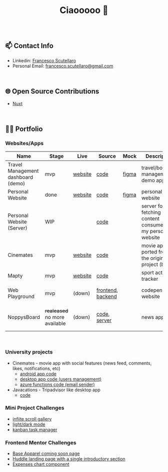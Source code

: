 <h1 align="center"> Ciaooooo 👋 </h1>
<br>
<br>

<!--
**noppytinto/noppytinto** is a ✨ _special_ ✨ repository because its `README.md` (this file) appears on your GitHub profile.

Here are some ideas to get you started:

- 🔭 I’m currently working on ...
- 🌱 I’m currently learning ...
- 👯 I’m looking to collaborate on ...
- 🤔 I’m looking for help with ...
- 💬 Ask me about ...
- 📫 How to reach me: ...
- 😄 Pronouns: ...
- ⚡ Fun fact: ...
-->

## 📫 Contact Info

- Linkedin: [Francesco Scutellaro](https://www.linkedin.com/in/francesco-scutellaro)
- Personal Email: <francesco.scutellaro@gmail.com>

<br>

## 🌐 Open Source Contributions

- [Nuxt](https://github.com/nuxt/nuxt)

<br>

## 👨‍💻 Portfolio

### Websites/Apps

| Name                               | Stage                           | Live                                                        | Source                                                                                                                                     | Mock                                                                                                                                                                                                                                                                       | Description                                                 | Tech Stack                             |
|------------------------------------|---------------------------------|-------------------------------------------------------------|--------------------------------------------------------------------------------------------------------------------------------------------|----------------------------------------------------------------------------------------------------------------------------------------------------------------------------------------------------------------------------------------------------------------------------|-------------------------------------------------------------|----------------------------------------|
| Travel Management dashboard (demo) | mvp                             | [website](https://francesco-scutellaro-test-wr.netlify.app) | [code](https://github.com/noppytinto/francesco-scutellaro--test-wr)                                                                        | [figma](https://www.figma.com/design/Y5yC4bhX5HEw1VWEgNeM81/Untitled?node-id=132-152&t=DmeYljyyQkJ4tRmM-1)                                                                                                                                                                 | travel/bookings management demo app                         | Vue, Nuxt, Tailwind                    |
| Personal Website                   | done                            | [website](https://fscutellaro.netlify.app/)                 | [code](https://github.com/noppytinto/personal-website)                                                                                     | [figma](https://www.figma.com/file/lFleQY5RCL7ogEBjvVKGlM/personal-website?type=design&node-id=118%3A10&mode=design&t=ONDPFMpdE7y2hhnB-1)                                                                                                                                  | personal website                                            | HTML/CSS/JS                            |
| Personal Website (Server)          | WIP                             |                                                             | [code](https://github.com/noppytinto/personal-website--server)                                                                             |                                                                                                                                                                                                                                                                            | server for fetching content consumed by my personal website | Node, Express, Typescript              |
| Cinemates                          | mvp                             | [website](https://cinemates.netlify.app)                    | [code](https://github.com/noppytinto/portfolio-react-cinemates)                                                                            |                                                                                                                                                                                                                                                                            | movie app ported from the original project (below)          | React                                  |
| Mapty                              | mvp                             | [website](https://noppytinto.github.io/practice-web-mapty/) | [code](https://github.com/noppytinto/practice-web-mapty)                                                                                   |                                                                                                                                                                                                                                                                            | sport activity tracker                                      | HTML/CSS/JS                            |
| Web Playground                     | mvp                             | (down)                                                      | [frontend](https://github.com/noppytinto/portfolio-js-web-playground), [backend](https://github.com/noppytinto/node-web-playground-server) |                                                                                                                                                                                                                                                                            | codepen like website                                        | HTML/CSS/JS, Node.js, Postgres         |
| NoppysBoard                        | ~~realeased~~ no more available | (down)                                                      | [code](https://github.com/noppytinto/android-scienceboard), [server](https://github.com/noppytinto/java-spring-scienceboardserver)         |                                                                                                                                                                                                                                                                            | news app                                                    | Android (Java), Java, Spring, Firebase |


<br>

### University projects
- Cinemates - movie app with social features (news feed, comments, likes, notifications, etc)
  - [android app code](https://github.com/noppytinto/android-Cinemates)
  - [desktop app code (users management)](https://github.com/noppytinto/java-Cinemates20_desk)
  - [azure functions code (email sender)](https://github.com/noppytinto/azure-cinemates_sender)
- Javacations - Tripadvisor like desktop app
  - [code](https://github.com/noppytinto/java-progettoEsameCorteseScutellaro)

### Mini Project Challenges
- [infiite scroll gallery](https://github.com/noppytinto/practice-web--infinite-scroll)
- [light/dark mode](https://github.com/noppytinto/practice-web--dark-theme)
- [kanban task manager](https://github.com/noppytinto/practice-web--drag-n-drop)


### Frontend Mentor Challenges

- [Base Apparel coming soon page](https://github.com/noppytinto/frontendmentor-09-base-apparel-coming-soon)
- [Huddle landing page with a single introductory section](https://github.com/noppytinto/frontendmentor-huddle-landing-page)
- [Expenses chart component](https://github.com/noppytinto/frontendmentor-expenses-chart)
